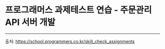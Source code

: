 # 프로그래머스 과제테스트 연습 - 주문관리 API 서버 개발

---
출처: https://school.programmers.co.kr/skill_check_assignments
